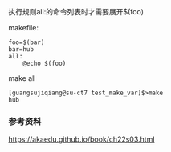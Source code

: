 执行规则all:的命令列表时才需要展开$(foo)

makefile:

    foo=$(bar)
    bar=hub
    all:
        @echo $(foo)
        
make all

    [guangsujiqiang@su-ct7 test_make_var]$>make
    hub



### 参考资料

https://akaedu.github.io/book/ch22s03.html
